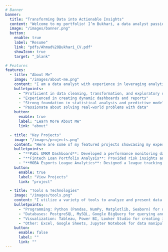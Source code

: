 ```yaml
---
# Banner
banner:
  title: "Transforming Data into Actionable Insights"
  content: "Welcome to my portfolio! I’m Bukhari, a data analyst passionate about turning complex data into actionable insights. With expertise in Python, SQL, and Tableau, I help businesses make confident, data-driven decisions."
  image: "/images/banner.png"
  button:
    enable: true
    label: "Resume"
    link: "pdfs/Ahmad%20Bukhari_CV.pdf"
    showIcon: true
    target: "_blank"

# Features
features:
  - title: "About Me"
    image: "/images/about-me.png"
    content: "I am a data analyst with experience in leveraging analytics, visualization, and storytelling to uncover patterns and drive business success. My expertise includes Python, SQL, Tableau, and Excel."
    bulletpoints:
      - "Proficient in data cleaning, transformation, and exploratory data analysis (EDA)"
      - "Experienced in creating dynamic dashboards and reports"
      - "Strong foundation in statistical analysis and predictive modeling"
      - "Passionate about solving real-world problems with data"
    button:
      enable: true
      label: "Learn More About Me"
      link: "about"

  - title: "Key Projects"
    image: "/images/projects.png"
    content: "Here are some of my featured projects showcasing my expertise in data analysis and visualization."
    bulletpoints:
      - "**PaDi UMKM Dashboard**: Developed a performance monitoring dashboard using Google Analytics data to track user behavior and marketing impact."
      - "**Fintech Loan Portfolio Analysis**: Provided risk insights and segmentation analysis for executive decision-making."
      - "**MOBA Esports League Analytics**: Designed a league tracking system with detailed match statistics and performance metrics."
    button:
      enable: true
      label: "View Projects"
      link: "project"

  - title: "Tools & Technologies"
    image: "/images/tools.png"
    content: "I utilize a variety of tools to analyze and present data effectively."
    bulletpoints:
      - "Programming: Python (Pandas, NumPy, Matplotlib, Seaborn) for data cleaning and analysis"
      - "Databases: PostgreSQL, MySQL, Google BigQuery for querying and managing large datasets."
      - "Visualization: Tableau, Power BI, Looker Studio for creating interactive dashboards and reports."
      - "Other: Excel, Google Sheets, Jupyter Notebook for data manipulation and analysis."
    button:
      enable: false
      label: ""
      link: ""
---
```

